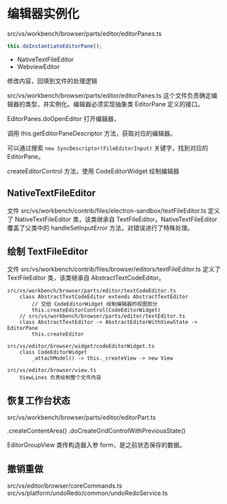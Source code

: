 # 编辑器实例化

src/vs/workbench/browser/parts/editor/editorPanes.ts

```js
this.doInstantiateEditorPane();
```

- NativeTextFileEditor
- WebviewEditor

修改内容，回填到文件的处理逻辑

src/vs/workbench/browser/parts/editor/editorPanes.ts
这个文件负责确定编辑器的类型，并实例化。编辑器必须实现抽象类 EditorPane 定义的接口。

EditorPanes.doOpenEditor 打开编辑器，

调用 this.getEditorPaneDescriptor 方法，获取对应的编辑器。

可以通过搜索 `new SyncDescriptor(FileEditorInput)` 关键字，找到对应的 EditorPane。

createEditorControl 方法，使用 CodeEditorWidget 绘制编辑器

## NativeTextFileEditor

文件 src/vs/workbench/contrib/files/electron-sandbox/textFileEditor.ts 定义了 NativeTextFileEditor 类，该类继承自 TextFileEditor。NativeTextFileEditor 覆盖了父类中的 handleSetInputError 方法，对错误进行了特殊处理。

## 绘制 TextFileEditor

文件 src/vs/workbench/contrib/files/browser/editors/textFileEditor.ts 定义了 TextFileEditor 类，该类继承自 AbstractTextCodeEditor。

```
src/vs/workbench/browser/parts/editor/textCodeEditor.ts
	class AbstractTextCodeEditor extends AbstractTextEditor
		// 交给 CodeEditorWidget 绘制编辑器的视图部分
		this.createEditorControl(CodeEditorWidget)
	// src/vs/workbench/browser/parts/editor/textEditor.ts
	class AbstractTextEditor -> AbstractEditorWithViewState -> EditorPane
		this.createEditor

src/vs/editor/browser/widget/codeEditorWidget.ts
	class CodeEditorWidget
		_attachModel() -> this._createView -> new View

src/vs/editor/browser/view.ts
	ViewLines 负责绘制整个文件内容
```

## 恢复工作台状态

src/vs/workbench/browser/parts/editor/editorPart.ts

.createContentArea()
.doCreateGridControlWithPreviousState()

EditorGroupView 类传构造器入参 form，是之前状态保存的数据。

## 撤销重做

src/vs/editor/browser/coreCommands.ts
src/vs/platform/undoRedo/common/undoRedoService.ts
